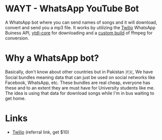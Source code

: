 # WAYT - WhatsApp YouTube Bot
A WhatsApp bot where you can send names of songs and it will download, convert and send you a mp3 file. It works by utilizing the [Twilio](www.twilio.com/referral/EdcIGC) WhatsApp Buiness API, [ytdl-core](https://github.com/fent/node-ytdl-core) for downloading and a [custom build](https://github.com/talhabalaj/ffmpeg-static-libshine-only) of ffmpeg for conversion.

# Why a WhatsApp bot?
Basically, don't know about other countries but in Pakistan 🇵🇰, We have Social bundles meaning data that can just be used on social networks like Facebook, WhatsApp, etc. These bundles are real cheap, everyone has these and to an extent they are must have for University students like me. The idea is using that data for download songs while I'm in bus waiting to get home. 

# Links
- [Twilio](www.twilio.com/referral/EdcIGC) (referral link, get $10)
